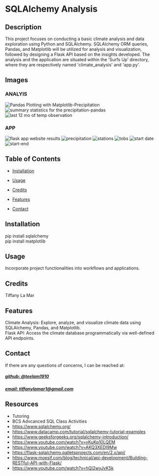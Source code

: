 # SQLAlchemy Analysis




## Description
This project focuses on conducting a basic climate analysis and data exploration using Python and SQLAlchemy. SQLAlchemy ORM queries, Pandas, and Matplotlib will be utilized for analysis and visualization, followed by designing a Flask API based on the insights developed. The analysis and the application are situated within the 'Surfs Up' directory, where they are respectively named 'climate_analysis' and 'app.py'.

## Images

### ANALYIS
![Pandas Plotting with Matplotlib-Precipitation](https://github.com/teelam1910/sqlalchemy-analysis/assets/132629216/77188e58-279f-46f4-baae-9b6683296433) <br>
![summary statistics for the precipitation-pandas](https://github.com/teelam1910/sqlalchemy-analysis/assets/132629216/1c1b7840-4558-4604-87d2-d19bf921034b) <br>
![last 12 mo of temp observation](https://github.com/teelam1910/sqlalchemy-analysis/assets/132629216/b9ff3873-d332-482a-b9cd-5bc0598a65fe) <br>

### APP
![flask app website results](https://github.com/teelam1910/sqlalchemy-analysis/assets/132629216/423d92bb-274e-4a1d-84f4-91b39657dc28)
![precipitation](https://github.com/teelam1910/sqlalchemy-analysis/assets/132629216/4d5bf542-281c-4dc1-a3db-58569f132a8b)
![stations](https://github.com/teelam1910/sqlalchemy-analysis/assets/132629216/448dab89-3d38-4810-82b8-0d6311abf186)
![tobs](https://github.com/teelam1910/sqlalchemy-analysis/assets/132629216/ba27ff4b-c236-49f1-8e78-07d6fba43a5a)
![start date](https://github.com/teelam1910/sqlalchemy-analysis/assets/132629216/30ff90c5-5002-441c-9ed2-f243e965d0d4)
![start-end](https://github.com/teelam1910/sqlalchemy-analysis/assets/132629216/d0294831-fd94-4b21-bab0-56ecaf74f2ea)


## Table of Contents
- [Installation](#installation)
- [Usage](#usage)
- [Credits](#credits)

- [Features](#features)

- [Contact](#contact)

## Installation
pip install sqlalchemy<br>
pip install matplotlib

## Usage
Incorporate project functionalities into workflows and applications.

## Credits
Tiffany La Mar



## Features
Climate Analysis: Explore, analyze, and visualize climate data using SQLAlchemy, Pandas, and Matplotlib. <br>
Flask API: Access the climate database programmatically via well-defined API endpoints.



## Contact
If there are any questions of concerns, I can be reached at:
##### [github: @teelam1910](https://github.com/@teelam1910)
##### [email: tiffanylamar1@gmail.com](mailto:tiffanylamar1@gmail.com)

## Resources
- Tutoring
- BCS Advcanced SQL Class Activities
- https://www.sqlalchemy.org/
- https://www.datacamp.com/tutorial/sqlalchemy-tutorial-examples
- https://www.geeksforgeeks.org/sqlalchemy-introduction/
- https://www.youtube.com/watch?v=vKuKp10LQEM
- https://www.youtube.com/watch?v=AKQ3XEDI9Mw
- https://flask-sqlalchemy.palletsprojects.com/en/2.x/api/
- https://www.moesif.com/blog/technical/api-development/Building-RESTful-API-with-Flask/
- https://www.youtube.com/watch?v=hQl2wyJvK5k
